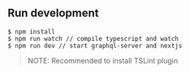 

## Run development
```
$ npm install
$ npm run watch // compile typescript and watch
$ npm run dev // start graphql-server and nextjs
```

>NOTE: Recommended to install TSLint plugin